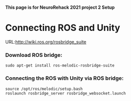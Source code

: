 **This page is for NeuroRehack 2021 project 2 Setup**  

# Connecting ROS and Unity
URL:http://wiki.ros.org/rosbridge_suite  

### Download ROS bridge:
```
sudo apt-get install ros-melodic-rosbridge-suite
```
### Connecting the ROS with Unity via ROS bridge:
```
source /opt/ros/melodic/setup.bash
roslaunch rosbridge_server rosbridge_websocket.launch
```


